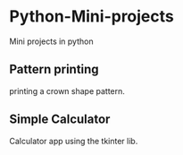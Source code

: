 # Python-Mini-projects
Mini projects in python

## Pattern printing 
printing a crown shape pattern.

## Simple Calculator
Calculator app using the tkinter lib.
